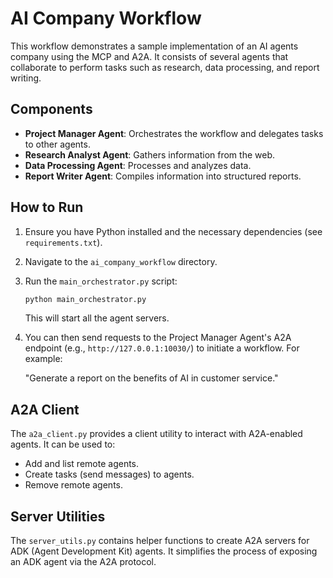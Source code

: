 # AI Company Workflow

This workflow demonstrates a sample implementation of an AI agents company using the MCP and A2A. It consists of several agents that collaborate to perform tasks such as research, data processing, and report writing.

## Components

*   **Project Manager Agent**: Orchestrates the workflow and delegates tasks to other agents.
*   **Research Analyst Agent**: Gathers information from the web.
*   **Data Processing Agent**: Processes and analyzes data.
*   **Report Writer Agent**: Compiles information into structured reports.

## How to Run

1.  Ensure you have Python installed and the necessary dependencies (see `requirements.txt`).
2.  Navigate to the `ai_company_workflow` directory.
3.  Run the `main_orchestrator.py` script:

    ```bash
    python main_orchestrator.py
    ```

    This will start all the agent servers.
4.  You can then send requests to the Project Manager Agent's A2A endpoint (e.g., `http://127.0.0.1:10030/`) to initiate a workflow. For example:

    "Generate a report on the benefits of AI in customer service."

## A2A Client

The `a2a_client.py` provides a client utility to interact with A2A-enabled agents. It can be used to:
- Add and list remote agents.
- Create tasks (send messages) to agents.
- Remove remote agents.

## Server Utilities

The `server_utils.py` contains helper functions to create A2A servers for ADK (Agent Development Kit) agents. It simplifies the process of exposing an ADK agent via the A2A protocol.
